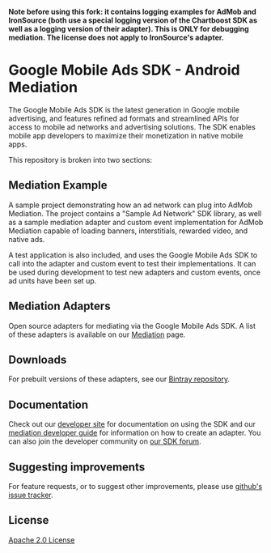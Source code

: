 **Note before using this fork: it contains logging examples for AdMob and IronSource (both use a special logging version of the Chartboost SDK as well as a logging version of their adapter). This is ONLY for debugging mediation. The license does not apply to IronSource's adapter.**

Google Mobile Ads SDK - Android Mediation
=========================================
The Google Mobile Ads SDK is the latest generation in Google mobile advertising,
and features refined ad formats and streamlined APIs for access to mobile ad
networks and advertising solutions. The SDK enables mobile app developers to
maximize their monetization in native mobile apps.

This repository is broken into two sections:

## Mediation Example

A sample project demonstrating how an ad network can plug into AdMob Mediation.
The project contains a "Sample Ad Network" SDK library, as well as a sample
mediation adapter and custom event implementation for AdMob Mediation capable of
loading banners, interstitials, rewarded video, and native ads.

A test application is also included, and uses the Google Mobile Ads SDK to call
into the adapter and custom event to test their implementations. It can be used
during development to test new adapters and custom events, once ad units have
been set up.

## Mediation Adapters

Open source adapters for mediating via the Google Mobile Ads SDK. A list of
these adapters is available on our
[Mediation](https://developers.google.com/admob/android/mediation#choosing_your_mediation_networks)
page.

## Downloads

For prebuilt versions of these adapters, see our
[Bintray repository](https://bintray.com/google/mobile-ads-adapters-android).

## Documentation

Check out our [developer site](https://developers.google.com/admob/android)
for documentation on using the SDK and our
[mediation developer guide](https://developers.google.com/admob/android/mediation-developer)
for information on how to create an adapter.
You can also join the developer community on
[our SDK forum](https://groups.google.com/forum/#!forum/google-admob-ads-sdk).

## Suggesting improvements

For feature requests, or to suggest other improvements, please use
[github's issue tracker](https://github.com/googleads/googleads-mobile-android-mediation/issues).

## License
[Apache 2.0 License](http://www.apache.org/licenses/LICENSE-2.0.html)
